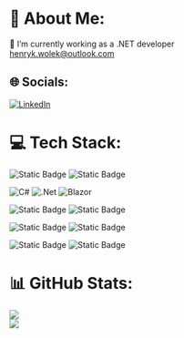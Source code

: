 # 💫 About Me:
🔭 I’m currently working as a .NET developer<br> <a href="mailto:henryk.wolek@outlook.com">henryk.wolek@outlook.com</a>


## 🌐 Socials:
[![LinkedIn](https://img.shields.io/badge/LinkedIn-%230077B5.svg?logo=linkedin&logoColor=white)](https://linkedin.com/in/henryk-wołek-a3448328a) 

# 💻 Tech Stack:
![Static Badge](https://img.shields.io/badge/git-F05032?style=for-the-badge&logo=git&logoColor=white)
![Static Badge](https://img.shields.io/badge/github_actions-2088FF?style=for-the-badge&logo=githubactions&logoColor=white)


![C#](https://img.shields.io/badge/c%23-%23239120.svg?style=for-the-badge&logo=csharp&logoColor=white) ![.Net](https://img.shields.io/badge/.NET-5C2D91?style=for-the-badge&logo=.net&logoColor=white) ![Blazor](https://img.shields.io/badge/blazor-%235C2D91.svg?style=for-the-badge&logo=blazor&logoColor=white)


![Static Badge](https://img.shields.io/badge/typescript-3178C6?style=for-the-badge&logo=typescript&logoColor=white)
![Static Badge](https://img.shields.io/badge/angular-DD0031?style=for-the-badge&logo=angular)

![Static Badge](https://img.shields.io/badge/PostgreSQL-4169E1?style=for-the-badge&logo=postgresql&logoColor=white)
![Static Badge](https://img.shields.io/badge/redis-FF4438?style=for-the-badge&logo=redis&logoColor=white)



![Static Badge](https://img.shields.io/badge/nginx-009639?style=for-the-badge&logo=nginx)
![Static Badge](https://img.shields.io/badge/docker-2496ED?style=for-the-badge&logo=Docker&logoColor=white)

# 📊 GitHub Stats:
![](https://github-readme-stats.vercel.app/api?username=wolekhenryk&theme=dark&hide_border=false&include_all_commits=true&count_private=false)<br/>
![](https://github-readme-streak-stats.herokuapp.com/?user=wolekhenryk&theme=dark&hide_border=false)<br/>


<!-- Proudly created with GPRM ( https://gprm.itsvg.in ) -->
